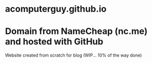 # acomputerguy.github.io
# Domain from NameCheap (nc.me) and hosted with GitHub
Website created from scratch for blog
(WIP... 10% of the way done)
